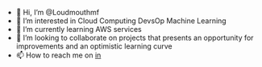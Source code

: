 - 👋 Hi, I’m @Loudmouthmf
- 👀 I’m interested in Cloud Computing DevsOp Machine Learning
- 🌱 I’m currently learning AWS services
- 💞️ I’m looking to collaborate on projects that presents an opportunity for improvements and an optimistic learning curve
- 📫 How to reach me on [in](https://www.linkedin.com/in/solomon-ogungbade)

<!---
Loudmouthmf/Loudmouthmf is a ✨ special ✨ repository because its `README.md` (this file) appears on your GitHub profile.
You can click the Preview link to take a look at your changes.
--->

